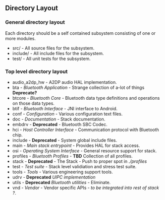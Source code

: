 ## Directory Layout

### General directory layout
Each directory should be a self contained subsystem consisting
of one or more modules.

* src/ - All source files for the subsystem.
* include/ - All include files for the subsystem.
* test/ - All unit tests for the subsystem.

### Top level directory layout
* audio_a2dp_hw - A2DP audio HAL implementation.
* bta - *Bluetooth Application* - Strange collection of a-lot of things **Deprecate?**
* btcore - *Bluetooth Core* - Bluetooth data type definitions and operations on those data types.
* btif - *Bluetooth Interface* - JNI interface to Android.
* conf - *Configuration* - Various configuration text files.
* doc - *Documentation* - Stack documentation.
* embdrv - **Deprecated** - Bluetooth SBC Codec.
* hci - *Host Controller Interface* - Communication protocol with Bluetooth chip.
* include - **Deprecated** - System global include files.
* main - *Main stack entrypoint* - Provides HAL for stack access.
* osi - *Operating System Interface* - General resource support for stack.
* profiles - *Bluetooth Profiles* - **TBD** Collection of all profiles.
* stack - **Deprecated** - The Stack - Push to proper spot in *./profiles*
* test - *Test suite* - Stack level validiation and stress test suite.
* tools - *Tools* - Various engineering support tools.
* udrv -  **Deprecated**  *UIPC implementation*
* utils - **Deprecated** *Bluetooth utilities* - Eliminate.
* vnd - *Vendor* - Vendor specific APIs - *to be integrated into rest of stack ?*.
